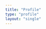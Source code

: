 ```yaml
---
title: "Profile"
type: "profile"
layout: "single"
---
```

<!-- ---
title: "Giới Thiệu & Kinh Nghiệm Nghề Nghiệp"
date: 2025-10-01T15:03:00+07:00
draft: false
---

## Giới Thiệu

Tôi là **Trương Thị Tuyết Nhi**, sinh viên năm 4 ngành **Hệ thống Thông tin**.  
Với niềm yêu thích công nghệ và khả năng tư duy logic, tôi đang theo đuổi hướng **Business Analyst (BA)** — người kết nối giữa nghiệp vụ và kỹ thuật.  
Song song đó, tôi phát triển kỹ năng lập trình để hiểu sâu hơn cách hệ thống vận hành và đề xuất các giải pháp hiệu quả cho doanh nghiệp.

---

## Mục Tiêu Nghề Nghiệp

Trở thành **Business Analyst chuyên sâu về hệ thống và dữ liệu**, có khả năng:

- Phân tích, đặc tả và mô hình hóa yêu cầu nghiệp vụ.  
- Là cầu nối giữa đội kỹ thuật và khách hàng, đảm bảo sản phẩm đáp ứng đúng nhu cầu.  
- Ứng dụng kiến thức lập trình (**Python, JavaScript, Node.js, Express**) để hỗ trợ phân tích và phát triển sản phẩm phần mềm.  
- Hiểu và sử dụng tốt các hệ quản trị cơ sở dữ liệu như **MySQL, SQL Server, PostgreSQL, MongoDB** trong việc phân tích và truy xuất dữ liệu.

---

## Kỹ Năng

- **Ngôn ngữ lập trình:** TypeScript, Python, JavaScript  
- **Backend:** Node.js, Express  
- **Cơ sở dữ liệu:** MySQL, SQL Server, PostgreSQL, MongoDB  
- **Phân tích nghiệp vụ:** Đặc tả yêu cầu, Use Case, BPMN, mô hình quy trình  
- **Kỹ năng mềm:** Làm việc nhóm, học hỏi nhanh, tư duy phản biện  
- **Công cụ làm việc:** Git, Notion, Figma, Trello  

---

## Học Vấn & Chứng Chỉ

- **Chuyên ngành:** Hệ thống Thông tin – Sinh viên năm 4  
- **Chứng chỉ:**
  - Networking Basics  
  - JavaScript Essentials  
  - JavaScript Essentials 2  

---

## Dự Án Tiêu Biểu

- **Quản Lý Startup:** Xây dựng hệ thống hỗ trợ quản lý quy trình và hoạt động nội bộ của các startup.  
- **OmniMer EDU:** Nền tảng quản lý trường học đa nền tảng, tối ưu hoá công tác quản lý học sinh, lớp học, điểm danh và học phí.  
- **Hệ Thống Quản Lý Bến Xe Đồng Mới:** Thiết kế và phát triển hệ thống giúp tự động hóa quản lý vận hành bến xe.

---

## Liên Hệ

- **Email:** [tuyetnhi290404@gmail.com](mailto:tuyetnhi290404@gmail.com)  
- **GitHub:** [github.com/nhittt29](https://github.com/nhittt29)  
- **LinkedIn:** [linkedin.com/in/nhittt](https://linkedin.com/in/nhittt)  
- **Facebook:** [facebook.com/nhittt29](https://facebook.com/nhittt29)  
- **Instagram:** [instagram.com/nhittt29](https://instagram.com/nhittt29) -->